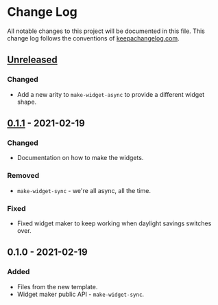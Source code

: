 # Change Log
All notable changes to this project will be documented in this file. This change log follows the conventions of [keepachangelog.com](http://keepachangelog.com/).

## [Unreleased]
### Changed
- Add a new arity to `make-widget-async` to provide a different widget shape.

## [0.1.1] - 2021-02-19
### Changed
- Documentation on how to make the widgets.

### Removed
- `make-widget-sync` - we're all async, all the time.

### Fixed
- Fixed widget maker to keep working when daylight savings switches over.

## 0.1.0 - 2021-02-19
### Added
- Files from the new template.
- Widget maker public API - `make-widget-sync`.

[Unreleased]: https://github.com/your-name/tools-project/compare/0.1.1...HEAD
[0.1.1]: https://github.com/your-name/tools-project/compare/0.1.0...0.1.1
